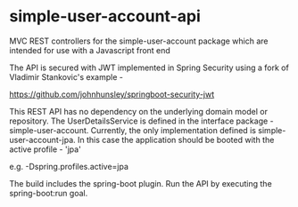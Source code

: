 # simple-user-account-api
MVC REST controllers for the simple-user-account package which are intended for use with a Javascript front end

The API is secured with JWT implemented in Spring Security using a fork of Vladimir Stankovic's example -

https://github.com/johnhunsley/springboot-security-jwt

This REST API has no dependency on the underlying domain model or repository. The UserDetailsService is defined in the
interface package - simple-user-account. Currently, the only implementation defined is simple-user-account-jpa. In this
case the application should be booted with the active profile - 'jpa'

e.g. -Dspring.profiles.active=jpa

The build includes the spring-boot plugin. Run the API by executing the spring-boot:run goal.
